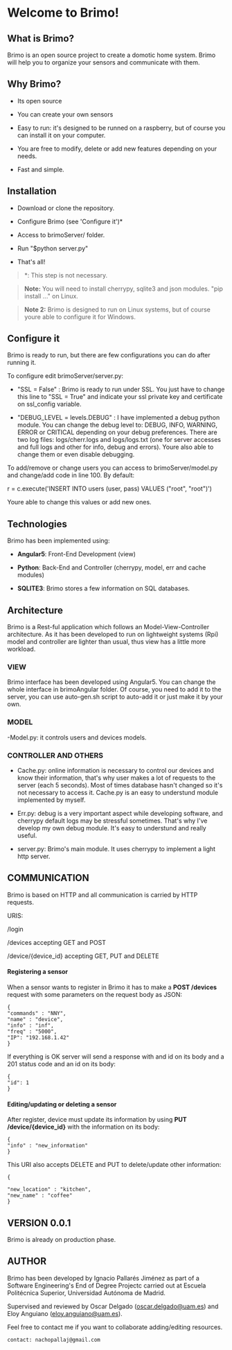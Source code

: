 # Welcome to Brimo!

  

  

## What is Brimo?

  

Brimo is an open source project to create a domotic home system. Brimo will help you to organize your sensors and communicate with them.

  

  

## Why Brimo?

  

  

- Its open source

  

- You can create your own sensors

  

- Easy to run: it's designed to be runned on a raspberry, but of course you can install it on your computer.

  

- You are free to modify, delete or add new features depending on your needs.

  

- Fast and simple.

  

  

## Installation

  

  

- Download or clone the repository.

  

- Configure Brimo (see 'Configure it')*

  

- Access to brimoServer/ folder.

  

- Run "$python server.py"

  

- That's all!

  

> *: This step is not necessary.

  

>  **Note:** You will need to install cherrypy, sqlite3 and json modules. "pip install ..." on Linux.

  

>  **Note 2:** Brimo is designed to run on Linux systems, but of course youre able to configure it for Windows.

  

  

## Configure it

  

  

Brimo is ready to run, but there are few configurations you can do after running it.

  

To configure edit brimoServer/server.py:

  

  

- "SSL = False" : Brimo is ready to run under SSL. You just have to change this line to "SSL = True" and indicate your ssl private key and certificate on ssl_config variable.

  

  

- "DEBUG_LEVEL = levels.DEBUG" : I have implemented a debug python module. You can change the debug level to: DEBUG, INFO, WARNING, ERROR or CRITICAL depending on your debug preferences. There are two log files: logs/cherr.logs and logs/logs.txt (one for server accesses and full logs and other for info, debug and errors). Youre also able to change them or even disable debugging.

  

  

To add/remove or change users you can access to brimoServer/model.py and change/add code in line 100. By default:

  

  

r = c.execute('INSERT INTO users (user, pass) VALUES ("root", "root")')

  

  

Youre able to change this values or add new ones.

  

  

## Technologies

  

  

Brimo has been implemented using:

  

-  **Angular5**: Front-End Development (view)

  

-  **Python**: Back-End and Controller (cherrypy, model, err and cache modules)

  

-  **SQLITE3**: Brimo stores a few information on SQL databases.

  

  

## Architecture

  

  

Brimo is a Rest-ful application which follows an Model-View-Controller architecture. As it has been developed to run on lightweight systems (Rpi) model and controller are lighter than usual, thus view has a little more workload.

  

  

### VIEW

  

  

Brimo interface has been developed using Angular5. You can change the whole interface in brimoAngular folder. Of course, you need to add it to the server, you can use auto-gen.sh script to auto-add it or just make it by your own.

  

  

### MODEL

  

  

-Model.py: it controls users and devices models.

  

  

### CONTROLLER AND OTHERS

  

  

- Cache.py: online information is necessary to control our devices and know their information, that's why user makes a lot of requests to the server (each 5 seconds). Most of times database hasn't changed so it's not necessary to access it. Cache.py is an easy to understund module implemented by myself.

  

- Err.py: debug is a very important aspect while developing software, and cherrypy default logs may be stressful sometimes. That's why I've develop my own debug module. It's easy to understund and really useful.

  

- server.py: Brimo's main module. It uses cherrypy to implement a light http server.

  

  

## COMMUNICATION

  

  

Brimo is based on HTTP and all communication is carried by HTTP requests.

  

  

URIS:

  

  

/login

  

/devices accepting GET and POST

  

/device/{device_id} accepting GET, PUT and DELETE

  

  

#### Registering a sensor

  

When a sensor wants to register in Brimo it has to make a **POST /devices** request with some parameters on the request body as JSON:

	{
	"commands" : "NNY",
	"name" : "device",
	"info" : "inf",
	"freq" : "5000",
	"IP": "192.168.1.42"
	}

  

If everything is OK server will send a response with and id on its body and a 201 status code and an id on its body:

  
	
	{
	"id": 1
	}

  

  

#### Editing/updating or deleting a sensor

  

After register, device must update its information by using **PUT /device/{device_id}** with the information on its body:

  
	
	{
	"info" : "new_information"
	}

  

This URI also accepts DELETE and PUT to delete/update other information:

  

	{

	"new_location" : "kitchen",
	"new_name" : "coffee"
	}

  
## VERSION 0.0.1


Brimo is already on production phase.

## AUTHOR

  

Brimo has been developed by Ignacio Pallarés Jiménez as part of a Software Engineering's End of Degree Projectc carried out at Escuela Politécnica Superior, Universidad Autónoma de Madrid.

Supervised and reviewed by Oscar Delgado (oscar.delgado@uam.es) and Eloy Anguiano (eloy.anguiano@uam.es).

Feel free to contact me if you want to collaborate adding/editing resources.

	contact: nachopallaj@gmail.com
